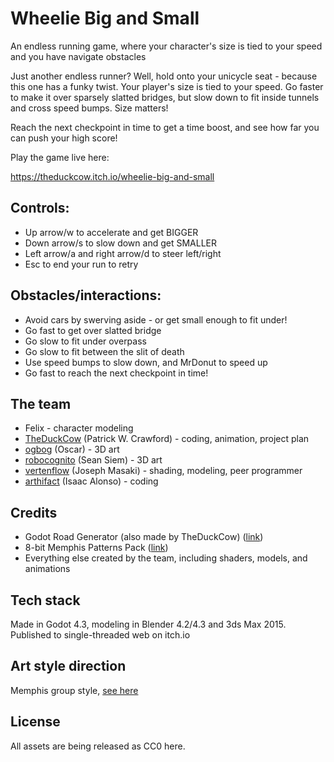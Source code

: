 # Wheelie Big and Small

An endless running game, where your character's size is tied to your speed and you have navigate obstacles


Just another endless runner? Well, hold onto your unicycle seat - because this one has a funky twist.  Your player's size is tied to your speed. Go faster to make it over sparsely slatted bridges, but slow down to fit inside tunnels and cross speed bumps. Size matters!

Reach the next checkpoint in time to get a time boost, and see how far you can push your high score!

Play the game live here:

https://theduckcow.itch.io/wheelie-big-and-small

## Controls: 

- Up arrow/w to accelerate and get BIGGER
- Down arrow/s to slow down and get SMALLER
- Left arrow/a and right arrow/d to steer left/right
- Esc to end your run to retry

## Obstacles/interactions:

- Avoid cars by swerving aside - or get small enough to fit under!
- Go fast to get over slatted bridge
- Go slow to fit under overpass
- Go slow to fit between the slit of death
- Use speed bumps to slow down, and MrDonut to speed up
- Go fast to reach the next checkpoint in time!

## The team

- Felix - character modeling
- [TheDuckCow](https://github.com/TheDuckCow) (Patrick W. Crawford) - coding, animation, project plan
- [ogbog](https://github.com/ogbog) (Oscar) - 3D art
- [robocognito](https://github.com/robocognito) (Sean Siem) - 3D art
- [vertenflow](http://github.com/vertenflow) (Joseph Masaki) - shading, modeling, peer programmer
- [arthifact](https://itch.io/profile/arthifact) (Isaac Alonso) - coding


## Credits

- Godot Road Generator (also made by TheDuckCow) ([link](https://github.com/TheDuckCow/godot-road-generator))
- 8-bit Memphis Patterns Pack ([link](https://pixelbuddha.net/download/freebie/827-8-bit-memphis-patterns-pack))
- Everything else created by the team, including shaders, models, and animations

## Tech stack

Made in Godot 4.3, modeling in Blender 4.2/4.3 and 3ds Max 2015. Published to single-threaded web on itch.io


## Art style direction

Memphis group style, [see here](https://99designs.com/blog/design-history-movements/memphis-design/)


## License

All assets are being released as CC0 here.